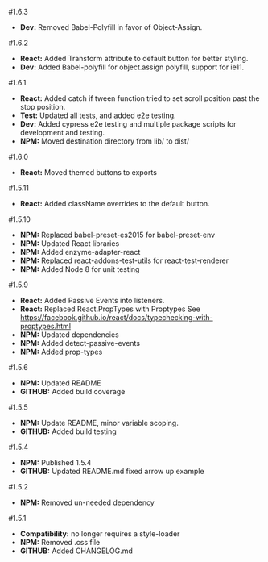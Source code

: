 #1.6.3
* **Dev:** Removed Babel-Polyfill in favor of Object-Assign.

#1.6.2
* **React:** Added Transform attribute to default button for better styling.
* **Dev:** Added Babel-polyfill for object.assign polyfill, support for ie11.

#1.6.1
* **React:** Added catch if tween function tried to set scroll position past the stop position.
* **Test:** Updated all tests, and added e2e testing.
* **Dev:** Added cypress e2e testing and multiple package scripts for development and testing.
* **NPM:** Moved destination directory from lib/ to dist/

#1.6.0
* **React:** Moved themed buttons to exports

#1.5.11
* **React:** Added className overrides to the default button.

#1.5.10
* **NPM:** Replaced babel-preset-es2015 for babel-preset-env
* **NPM:** Updated React libraries
* **NPM:** Added enzyme-adapter-react
* **NPM:** Replaced react-addons-test-utils for react-test-renderer
* **NPM:** Added Node 8 for unit testing

#1.5.9

* **React:** Added Passive Events into listeners.
* **React:** Replaced React.PropTypes with Proptypes See https://facebook.github.io/react/docs/typechecking-with-proptypes.html
* **NPM:** Updated dependencies
* **NPM:** Added detect-passive-events
* **NPM:** Added prop-types

#1.5.6

* **NPM:** Updated README
* **GITHUB:** Added build coverage

#1.5.5

* **NPM:** Update README, minor variable scoping.
* **GITHUB:** Added build testing

#1.5.4

* **NPM:** Published 1.5.4
* **GITHUB:** Updated README.md fixed arrow up example

#1.5.2

* **NPM:** Removed un-needed dependency

#1.5.1

* **Compatibility:** no longer requires a style-loader
* **NPM:** Removed .css file
* **GITHUB:** Added CHANGELOG.md

